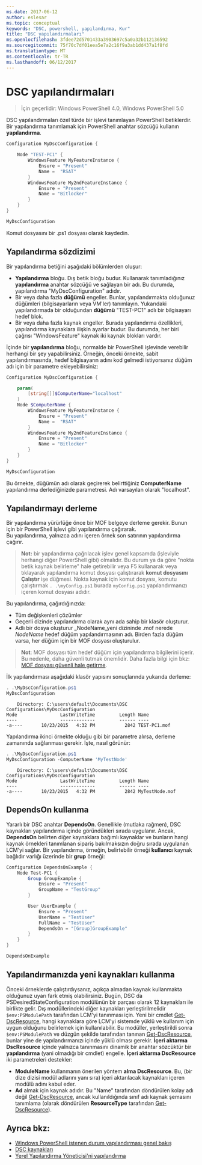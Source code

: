 ```yaml
---
ms.date: 2017-06-12
author: eslesar
ms.topic: conceptual
keywords: "DSC, powershell, yapılandırma, Kur"
title: "DSC yapılandırmaları"
ms.openlocfilehash: 3fdee72d5701433a3903697c5a0a32b112136592
ms.sourcegitcommit: 75f70c7df01eea5e7a2c16f9a3ab1dd437a1f8fd
ms.translationtype: MT
ms.contentlocale: tr-TR
ms.lasthandoff: 06/12/2017
---
```

# <a name="dsc-configurations"></a>DSC yapılandırmaları

>İçin geçerlidir: Windows PowerShell 4.0, Windows PowerShell 5.0

DSC yapılandırmaları özel türde bir işlevi tanımlayan PowerShell betiklerdir. Bir yapılandırma tanımlamak için PowerShell anahtar sözcüğü kullanın **yapılandırma**.

```powershell
Configuration MyDscConfiguration {

    Node "TEST-PC1" {
        WindowsFeature MyFeatureInstance {
            Ensure = "Present"
            Name =  "RSAT"
        }
        WindowsFeature My2ndFeatureInstance {
            Ensure = "Present"
            Name = "Bitlocker"
        }
    }
} 

MyDscConfiguration 
```

Komut dosyasını bir .ps1 dosyası olarak kaydedin.

## <a name="configuration-syntax"></a>Yapılandırma sözdizimi

Bir yapılandırma betiğini aşağıdaki bölümlerden oluşur:

- **Yapılandırma** bloğu. Dış betik bloğu budur. Kullanarak tanımladığınız **yapılandırma** anahtar sözcüğü ve sağlayan bir adı. Bu durumda, yapılandırma "MyDscConfiguration" adıdır.
- Bir veya daha fazla **düğümü** engeller. Bunlar, yapılandırmakta olduğunuz düğümleri (bilgisayarların veya VM'ler) tanımlayın. Yukarıdaki yapılandırmada bir olduğundan **düğümü** "TEST-PC1" adlı bir bilgisayarı hedef blok.
- Bir veya daha fazla kaynak engeller. Burada yapılandırma özellikleri, yapılandırma kaynaklara ilişkin ayarlar budur. Bu durumda, her biri çağrısı "WindowsFeature" kaynak iki kaynak blokları vardır.

İçinde bir **yapılandırma** bloğu, normalde bir PowerShell işlevinde verebilir herhangi bir şey yapabilirsiniz. Örneğin, önceki örnekte, sabit yapılandırmasında, hedef bilgisayarın adını kod gelmedi istiyorsanız düğüm adı için bir parametre ekleyebilirsiniz:

```powershell
Configuration MyDscConfiguration {

    param(
        [string[]]$ComputerName="localhost"
    )
    Node $ComputerName {
        WindowsFeature MyFeatureInstance {
            Ensure = "Present"
            Name =  "RSAT"
        }
        WindowsFeature My2ndFeatureInstance {
            Ensure = "Present"
            Name = "Bitlocker"
        }
    }
}

MyDscConfiguration 
```

Bu örnekte, düğümün adı olarak geçirerek belirttiğiniz **ComputerName** yapılandırma derlediğinizde parametresi. Adı varsayılan olarak "localhost".

## <a name="compiling-the-configuration"></a>Yapılandırmayı derleme

Bir yapılandırma yürürlüğe önce bir MOF belgeye derleme gerekir. Bunun için bir PowerShell işlevi gibi yapılandırma çağırarak.  
Bu yapılandırma, yalnızca adını içeren örnek son satırının yapılandırma çağırır.

>**Not:** bir yapılandırma çağrılacak işlev genel kapsamda (işleviyle herhangi diğer PowerShell gibi) olmalıdır. 
>Bu durum ya da göre "nokta betik kaynak belirleme" hale getirebilir veya F5 kullanarak veya tıklayarak yapılandırma komut dosyası çalıştırarak **komut dosyasını Çalıştır** işe düğmesi. 
>Nokta kaynak için komut dosyası, komutu çalıştırmak `. .\myConfig.ps1` burada `myConfig.ps1` yapılandırmanızı içeren komut dosyası adıdır.

Bu yapılandırma, çağırdığınızda:

- Tüm değişkenleri çözümler 
- Geçerli dizinde yapılandırma olarak aynı ada sahip bir klasör oluşturur.
- Adlı bir dosya oluşturur _NodeName_yeni dizininde .mof nerede _NodeName_ hedef düğüm yapılandırmasının adı. 
    Birden fazla düğüm varsa, her düğüm için bir MOF dosyası oluşturulur.

>**Not**: MOF dosyası tüm hedef düğüm için yapılandırma bilgilerini içerir. Bu nedenle, daha güvenli tutmak önemlidir. 
>Daha fazla bilgi için bkz: [MOF dosyası güvenli hale getirme](secureMOF.md).

İlk yapılandırması aşağıdaki klasör yapısını sonuçlarında yukarıda derleme:

```powershell
. .\MyDscConfiguration.ps1
MyDscConfiguration
```

```
    Directory: C:\users\default\Documents\DSC Configurations\MyDscConfiguration
Mode                LastWriteTime         Length Name                                                                                              
----                -------------         ------ ----                                                                                         
-a----       10/23/2015   4:32 PM           2842 TEST-PC1.mof
```  

Yapılandırma ikinci örnekte olduğu gibi bir parametre alırsa, derleme zamanında sağlanması gerekir. İşte, nasıl görünür:

```powershell
. .\MyDscConfiguration.ps1
MyDscConfiguration -ComputerName 'MyTestNode'
```

```
    Directory: C:\users\default\Documents\DSC Configurations\MyDscConfiguration
Mode                LastWriteTime         Length Name                                                                                              
----                -------------         ------ ----                                                                                         
-a----       10/23/2015   4:32 PM           2842 MyTestNode.mof
```      

## <a name="using-dependson"></a>DependsOn kullanma

Yararlı bir DSC anahtar **DependsOn**. Genellikle (mutlaka rağmen), DSC kaynakları yapılandırma içinde göründükleri sırada uygulanır. Ancak, **DependsOn** belirten diğer kaynaklara bağımlı kaynaklar ve bunların hangi kaynak örnekleri tanımlanan sipariş bakılmaksızın doğru sırada uygulanan LCM'yi sağlar. Bir yapılandırma, örneğin, belirtebilir örneği **kullanıcı** kaynak bağlıdır varlığı üzerinde bir **grup** örneği:

```powershell
Configuration DependsOnExample {
    Node Test-PC1 {
        Group GroupExample {
            Ensure = "Present"
            GroupName = "TestGroup"
        }

        User UserExample {
            Ensure = "Present"
            UserName = "TestUser"
            FullName = "TestUser"
            DependsOn = "[Group]GroupExample"
        }
    }
}

DependsOnExample
```

## <a name="using-new-resources-in-your-configuration"></a>Yapılandırmanızda yeni kaynakları kullanma

Önceki örneklerde çalıştırdıysanız, açıkça almadan kaynak kullanmakta olduğunuz uyarı fark etmiş olabilirsiniz.
Bugün, DSC da PSDesiredStateConfiguration modülünün bir parçası olarak 12 kaynakları ile birlikte gelir. Dış modüllerindeki diğer kaynakları yerleştirilmelidir `$env:PSModulePath` tarafından LCM'yi tanınması için. Yeni bir cmdlet [Get-DscResource](https://technet.microsoft.com/en-us/library/dn521625.aspx), hangi kaynaklara göre LCM'yi sistemde yüklü ve kullanım için uygun olduğunu belirlemek için kullanılabilir. Bu modüller, yerleştirildi sonra `$env:PSModulePath` ve düzgün şekilde tarafından tanınan [Get-DscResource](https://technet.microsoft.com/en-us/library/dn521625.aspx), bunlar yine de yapılandırmanızı içinde yüklü olması gerekir. 
**İçeri aktarma DscResource** içinde yalnızca tanınmasını dinamik bir anahtar sözcüktür bir **yapılandırma** (yani olmadığı bir cmdlet) engelle. 
**İçeri aktarma DscResource** iki parametreleri destekler:
- **ModuleName** kullanmanın önerilen yöntem **alma DscResource**. Bu, (bir dize dizisi modül adlarını yanı sıra) içeri aktarılacak kaynakları içeren modülü adını kabul eder. 
- **Ad** almak için kaynak adıdır. Bu "Name" tarafından döndürülen kolay adı değil [Get-DscResource](https://technet.microsoft.com/en-us/library/dn521625.aspx), ancak kullanıldığında sınıf adı kaynak şemasını tanımlama (olarak döndürülen **ResourceType** tarafından [Get-DscResource](https://technet.microsoft.com/en-us/library/dn521625.aspx)). 

## <a name="see-also"></a>Ayrıca bkz:
* [Windows PowerShell istenen durum yapılandırması genel bakış](overview.md)
* [DSC kaynakları](resources.md)
* [Yerel Yapılandırma Yöneticisi'ni yapılandırma](metaConfig.md)

